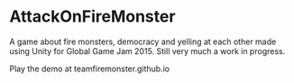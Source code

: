 # AttackOnFireMonster
A game about fire monsters, democracy and yelling at each other made using Unity for Global Game Jam 2015.
Still very much a work in progress.

Play the demo at teamfiremonster.github.io
